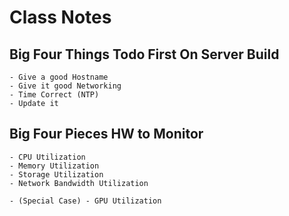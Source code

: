 # Class Notes

## Big Four Things Todo First On Server Build

    - Give a good Hostname
    - Give it good Networking
    - Time Correct (NTP)
    - Update it

## Big Four Pieces HW to Monitor

    - CPU Utilization
    - Memory Utilization
    - Storage Utilization
    - Network Bandwidth Utilization

    - (Special Case) - GPU Utilization